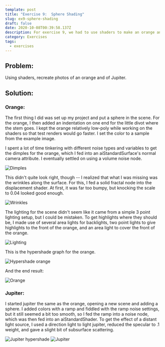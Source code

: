 ```yaml
---
template: post
title: "Exercise 9:  Sphere Shading"
slug: ex9-sphere-shading
draft: false
date: 2020-10-08T00:39:58.137Z
description: For exercise 9, we had to use shaders to make an orange and Jupiter.
category: Exercises
tags:
  - exercises
---
```

## Problem:

Using shaders, recreate photos of an orange and of Jupiter.

## Solution:

### Orange:

The first thing I did was set up my project and put a sphere in the scene. For the orange, I then added an indentation on one end for the little divot where the stem goes. I kept the orange relatively low-poly while working on the shaders so that test renders would go faster. I set the color to a sample from the example image.

I spent a lot of time tinkering with different noise types and variables to get the dimples for the orange, which I fed into an aiStandardSurface's normal camera attribute. I eventually settled on using a volume noise node.

![Dimples](/media/ex9_dimples.jpg "Orange dimples")

This didn't quite look right, though -- I realized that what I was missing was the wrinkles along the surface. For this, I fed a solid fractal node into the displacement shader. At first, it was far too bumpy, but knocking the scale to 0.04 looked good enough.

![Wrinkles](/media/ex9_wrinkles.jpg "Orange wrinkles")

The lighting for the scene didn't seem like it came from a simple 3 point lighting setup, but I could be mistaken. To get highlights where they should be, I made use of several area lights for backlights, two point lights to give highlights to the front of the orange, and an area light to cover the front of the orange.

![Lighting](/media/ex9_orange_lighting.png "Orange lighting")

This is the hypershade graph for the orange.

![Hypershade orange](/media/ex9_orange_graph.png "Orange hypershade")

And the end result:

![Orange](/media/ex9_orange_final.jpg "Orange final result")

### Jupiter:

I started jupiter the same as the orange, opening a new scene and adding a sphere. I added colors with a ramp and fiddled with the ramp noise settings, but it still seemed a bit too smooth, so I fed the ramp into a noise node, which was then fed into an aiStandardShader. To get the effect of a distant light source, I used a direction light to light jupiter, reduced the specular to .1 weight, and gave a slight bit of subsurface scattering.

![Jupiter hypershade](/media/ex9_jupiter_graph.png "Jupiter hypershade")
![Jupiter](/media/ex9_jupiter_final.jpg "Jupiter final result")

